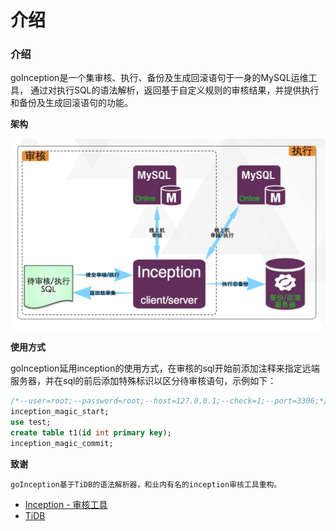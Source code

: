 # 介绍



### 介绍

goInception是一个集审核、执行、备份及生成回滚语句于一身的MySQL运维工具， 通过对执行SQL的语法解析，返回基于自定义规则的审核结果，并提供执行和备份及生成回滚语句的功能。

**架构**

![审核流程](./images/process.png)

**使用方式**

goInception延用inception的使用方式，在审核的sql开始前添加注释来指定远端服务器，并在sql的前后添加特殊标识以区分待审核语句，示例如下：

```sql
/*--user=root;--password=root;--host=127.0.0.1;--check=1;--port=3306;*/
inception_magic_start;
use test;
create table t1(id int primary key);
inception_magic_commit;
```

**致谢**

```text
goInception基于TiDB的语法解析器，和业内有名的inception审核工具重构。
```

* [Inception - 审核工具](https://github.com/hanchuanchuan/inception)
* [TiDB](https://github.com/pingcap/tidb)







